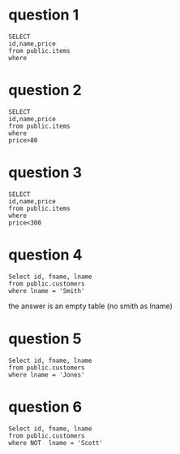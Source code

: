 


# question 1
```
SELECT 
id,name,price
from public.items
where 
```
# question 2
```
SELECT 
id,name,price
from public.items
where 
price>80
```

# question 3
```
SELECT 
id,name,price
from public.items
where 
price<300
```





# question 4
```
Select id, fname, lname
from public.customers
where lname = 'Smith'
```

the answer is an empty table (no smith as lname)



# question 5
```
Select id, fname, lname
from public.customers
where lname = 'Jones'
```

# question 6
```
Select id, fname, lname
from public.customers
where NOT  lname = 'Scott'
```